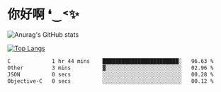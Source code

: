 # 你好啊 ❛‿˂✨

![Anurag's GitHub stats](https://github-readme-stats.vercel.app/api?username=ZombieFly&count_private=true&show_icons=true)

[![Top Langs](https://github-readme-stats.vercel.app/api/top-langs/?username=ZombieFly&layout=compact&count_private=true&hide=Ruby,makefile)](https://github.com/anuraghazra/github-readme-stats)

<!--START_SECTION:waka-->

```txt
C             1 hr 44 mins    ████████████████████████░   96.63 %
Other         3 mins          ▓░░░░░░░░░░░░░░░░░░░░░░░░   02.96 %
JSON          0 secs          ░░░░░░░░░░░░░░░░░░░░░░░░░   00.28 %
Objective-C   0 secs          ░░░░░░░░░░░░░░░░░░░░░░░░░   00.12 %
```

<!--END_SECTION:waka-->
